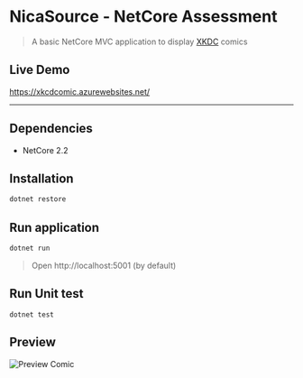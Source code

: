 # NicaSource - NetCore Assessment
> A basic NetCore MVC application to display [XKDC](https://xkcd.com/) comics


## Live Demo
https://xkcdcomic.azurewebsites.net/

---

## Dependencies

* NetCore 2.2


## Installation
```bash
dotnet restore
```
## Run application
```bash
dotnet run
```
> Open http://localhost:5001 (by default)

## Run Unit test
```
dotnet test
```


## Preview

![Preview Comic](https://drive.google.com/uc?export=view&id=1CzxHOHteb5ANMHVOBOlKpM9Ime1Yxuzo&w=50&h=50)
